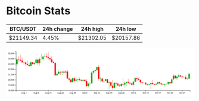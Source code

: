 # Bitcoin Stats

BTC/USDT|24h change|24h high|24h low|
|---|---|---|---|
|$21149.34|4.45%|$21302.05|$20157.86|

<img src="./chart.svg">
